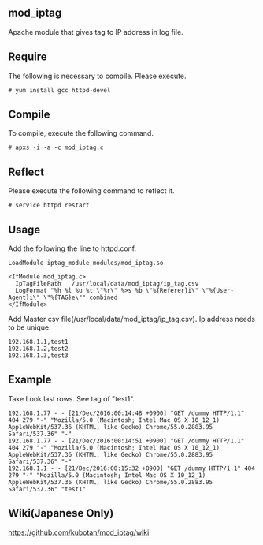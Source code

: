 ## mod_iptag
 Apache module that gives tag to IP address in log file.

## Require


The following is necessary to compile.
Please execute.
```
# yum install gcc httpd-devel
```

## Compile

To compile, execute the following command.
```
# apxs -i -a -c mod_iptag.c
```

## Reflect

Please execute the following command to reflect it.
```
# service httpd restart
```

## Usage

Add the following the line to httpd.conf.
```
LoadModule iptag_module modules/mod_iptag.so

<IfModule mod_iptag.c>
  IpTagFilePath   /usr/local/data/mod_iptag/ip_tag.csv
  LogFormat "%h %l %u %t \"%r\" %>s %b \"%{Referer}i\" \"%{User-Agent}i\" \"%{TAG}e\"" combined
</IfModule>
```

Add Master csv file(/usr/local/data/mod_iptag/ip_tag.csv).
Ip address needs to be unique.
```
192.168.1.1,test1
192.168.1.2,test2
192.168.1.3,test3
```

## Example
Take Look last rows. See tag of "test1". 
```
192.168.1.77 - - [21/Dec/2016:00:14:48 +0900] "GET /dummy HTTP/1.1" 404 279 "-" "Mozilla/5.0 (Macintosh; Intel Mac OS X 10_12_1) AppleWebKit/537.36 (KHTML, like Gecko) Chrome/55.0.2883.95 Safari/537.36" "-"
192.168.1.77 - - [21/Dec/2016:00:14:51 +0900] "GET /dummy HTTP/1.1" 404 279 "-" "Mozilla/5.0 (Macintosh; Intel Mac OS X 10_12_1) AppleWebKit/537.36 (KHTML, like Gecko) Chrome/55.0.2883.95 Safari/537.36" "-"
192.168.1.1 - - [21/Dec/2016:00:15:32 +0900] "GET /dummy HTTP/1.1" 404 279 "-" "Mozilla/5.0 (Macintosh; Intel Mac OS X 10_12_1) AppleWebKit/537.36 (KHTML, like Gecko) Chrome/55.0.2883.95 Safari/537.36" "test1"
```

## Wiki(Japanese Only)
https://github.com/kubotan/mod_iptag/wiki
